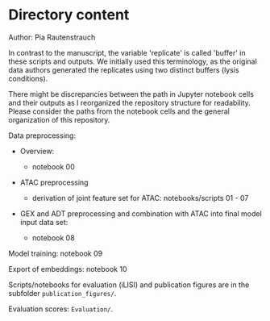 # Directory content
Author: Pia Rautenstrauch

In contrast to the manuscript, the variable 'replicate' is called 'buffer' in these scripts and outputs. We initially used this terminology, as the original data authors generated the replicates using two distinct buffers (lysis conditions).

There might be discrepancies between the path in Jupyter notebook cells and their outputs as I reorganized the repository structure for readability. Please consider the paths from the notebook cells and the general organization of this repository.

Data preprocessing: 
- Overview: 
    - notebook 00

- ATAC preprocessing 
    - derivation of joint feature set for ATAC: notebooks/scripts 01 - 07

- GEX and ADT preprocessing and combination with ATAC into final model input data set:
    - notebook 08
    
Model training: notebook 09

Export of embeddings: notebook 10
    
Scripts/notebooks for evaluation (iLISI) and publication figures are in the subfolder ```publication_figures/```.

Evaluation scores: ```Evaluation/```.

